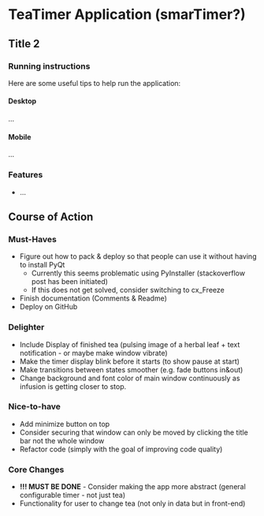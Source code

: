 # TeaTimer Application (smarTimer?)
## Title 2

### Running instructions

Here are some useful tips to help run the application:

#### Desktop

...

#### Mobile

...


### Features
* ...

## Course of Action
### Must-Haves
* Figure out how to pack & deploy so that people can use it without having to install PyQt
    - Currently this seems problematic using PyInstaller (stackoverflow post has been initiated)
    - If this does not get solved, consider switching to cx_Freeze
* Finish documentation (Comments & Readme)
* Deploy on GitHub

### Delighter
* Include Display of finished tea (pulsing image of a herbal leaf + text notification - or maybe make window vibrate)
* Make the timer display blink before it starts (to show pause at start)
* Make transitions between states smoother (e.g. fade buttons in&out)
* Change background and font color of main window continuously as infusion is getting closer to stop.

### Nice-to-have
* Add minimize button on top
* Consider securing that window can only be moved by clicking the title bar not the whole window
* Refactor code (simply with the goal of improving code quality)

### Core Changes
* **!!! MUST BE DONE** - Consider making the app more abstract (general configurable timer - not just tea)
* Functionality for user to change tea (not only in data but in front-end)


